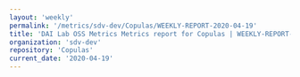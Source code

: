 ```yaml
---
layout: 'weekly'
permalink: '/metrics/sdv-dev/Copulas/WEEKLY-REPORT-2020-04-19'
title: 'DAI Lab OSS Metrics Metrics report for Copulas | WEEKLY-REPORT-2020-04-19'
organization: 'sdv-dev'
repository: 'Copulas'
current_date: '2020-04-19'
---
```


